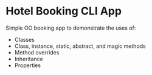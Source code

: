 # Hotel Booking CLI App
Simple OO booking app to demonstrate the uses of:<br>
<ul>
    <li>Classes</li>
    <li>Class, instance, static, abstract, and magic methods</li>
    <li>Method overrides</li>
    <li>Inheritance</li>
    <li>Properties</li>
</ul>
